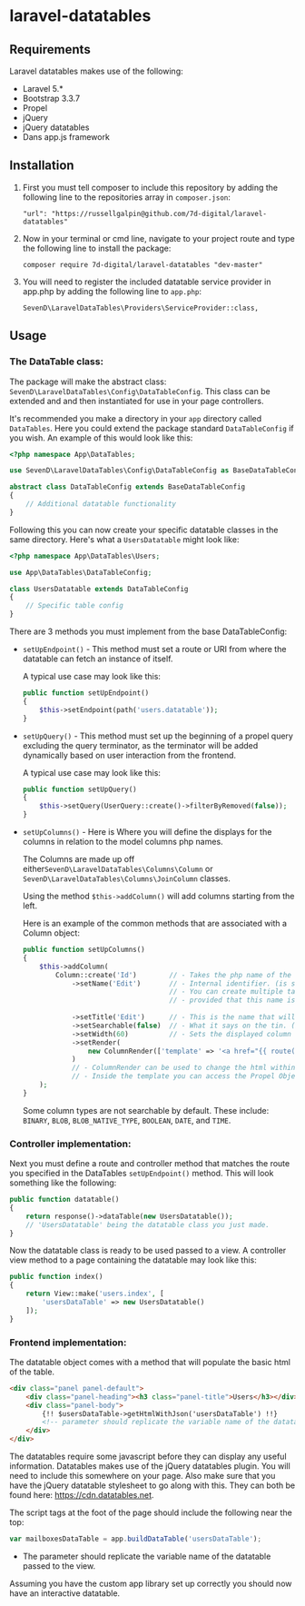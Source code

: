
# laravel-datatables

## Requirements

Laravel datatables makes use of the following:

* Laravel 5.*
* Bootstrap 3.3.7 
* Propel
* jQuery
* jQuery datatables
* Dans app.js framework

## Installation

1. First you must tell composer to include this repository by adding the following line to the repositories array in `composer.json`: 

    `"url": "https://russellgalpin@github.com/7d-digital/laravel-datatables"`

2. Now in your terminal or cmd line, navigate to your project route and type the following line to install the package:

    `composer require 7d-digital/laravel-datatables "dev-master"`

3. You will need to register the included datatable service provider in app.php by adding the following line to `app.php`:

    `SevenD\LaravelDataTables\Providers\ServiceProvider::class,`

## Usage

### The DataTable class:

The package will make the abstract class: `SevenD\LaravelDataTables\Config\DataTableConfig`. This class can be extended and and then instantiated for use in your page controllers.

It's recommended you make a directory in your `app` directory called `DataTables`. Here you could extend the package standard `DataTableConfig` if you wish. An example of this would look like this: 

```php
<?php namespace App\DataTables;

use SevenD\LaravelDataTables\Config\DataTableConfig as BaseDataTableConfig;

abstract class DataTableConfig extends BaseDataTableConfig
{
    // Additional datatable functionality
}
```

Following this you can now create your specific datatable classes in the same directory. Here's what a `UsersDatatable` might look like:
```php
<?php namespace App\DataTables\Users;

use App\DataTables\DataTableConfig;

class UsersDatatable extends DataTableConfig
{
    // Specific table config
}
```

There are 3 methods you must implement from the base DataTableConfig:
* `setUpEndpoint()` - This method must set a route or URI from where the datatable can fetch an instance of itself.

    A typical use case may look like this:

    ```php
    public function setUpEndpoint()
    {
        $this->setEndpoint(path('users.datatable'));
    }
    ```

* `setUpQuery()` - This method must set up the beginning of a propel query excluding the query terminator, as the terminator will be added dynamically based on user interaction from the frontend.

    A typical use case may look like this:

    ```php
    public function setUpQuery()
    {
        $this->setQuery(UserQuery::create()->filterByRemoved(false));
    }
    ```

* `setUpColumns()` - Here is Where you will define the displays for the columns in relation to the model columns php names. 
    
    The Columns are made up off either`SevenD\LaravelDataTables\Columns\Column` or `SevenD\LaravelDataTables\Columns\JoinColumn` classes.

    Using the method `$this->addColumn()` will add columns starting from the left. 

    Here is an example of the common methods that are associated with a Column object:

    ```php
    public function setUpColumns()
    {
        $this->addColumn(
            Column::create('Id')        // - Takes the php name of the query objects column.
                ->setName('Edit')       // - Internal identifier. (is same as column name by default)
                                        // - You can create multiple table columns based on the same column...
                                        // - provided that this name is unique in this table.
                                        
                ->setTitle('Edit')      // - This is the name that will appear in the column title (is same as column name by default)
                ->setSearchable(false)  // - What it says on the tin. (is true by default unless the column type is never searchable. See below)
                ->setWidth(60)          // - Sets the displayed column width in pixels
                ->setRender(
                    new ColumnRender(['template' => '<a href="{{ route("users.user.edit", ["user_id" => $UserObject->getId()]) }}">Edit</a>'])
                )
                // - ColumnRender can be used to change the html within the column from the raw column data if desired.
                // - Inside the template you can access the Propel Object referred to in the row by via "$[ObjectName]Object"
        );
    }
    ```

    Some column types are not searchable by default. These include: `BINARY`, `BLOB`, `BLOB_NATIVE_TYPE`, `BOOLEAN`, `DATE`, and `TIME`.

### Controller implementation:

Next you must define a route and controller method that matches the route you specified in the DataTables  `setUpEndpoint()` method. This will look something like the following:
```php
public function datatable()
{
    return response()->dataTable(new UsersDatatable());
    // 'UsersDatatable' being the datatable class you just made.
}
```

Now the datatable class is ready to be used passed to a view. A controller view method to a page containing the datatable may look like this: 

```php
public function index()
{
    return View::make('users.index', [
        'usersDataTable' => new UsersDatatable()
    ]);
}
```

### Frontend implementation:

The datatable object comes with a method that will populate the basic html of the table.

```html
<div class="panel panel-default">
    <div class="panel-heading"><h3 class="panel-title">Users</h3></div>
    <div class="panel-body">
        {!! $usersDataTable->getHtmlWithJson('usersDataTable') !!}
        <!-- parameter should replicate the variable name of the datatable passed to the view -->
    </div>
</div>
```

The datatables require some javascript before they can display any useful information. Datatables makes use of the jQuery datatables plugin. You will need to include this somewhere on your page. Also make sure that you have the jQuery datatable stylesheet to go along with this. They can both be found here: https://cdn.datatables.net.

The script tags at the foot of the page should include the following near the top: 
```javascript
var mailboxesDataTable = app.buildDataTable('usersDataTable');
```
* The parameter should replicate the variable name of the datatable passed to the view.

Assuming you have the custom app library set up correctly you should now have an interactive datatable. 
